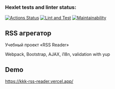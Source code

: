 ### Hexlet tests and linter status:
[![Actions Status](https://github.com/kakkoiirus/frontend-project-lvl3/workflows/hexlet-check/badge.svg)](https://github.com/kakkoiirus/frontend-project-lvl3/actions)
[![Lint and Test](https://github.com/kakkoiirus/frontend-project-lvl3/workflows/lint/badge.svg)](https://github.com/kakkoiirus/frontend-project-lvl3/actions)
[![Maintainability](https://api.codeclimate.com/v1/badges/2f4861a40210366a84e9/maintainability)](https://codeclimate.com/github/kakkoiirus/frontend-project-lvl3/maintainability)

## RSS агрегатор
Учебный проект «RSS Reader»

Webpack, Bootstrap, AJAX, i18n, validation with yup

## Demo
https://kkk-rss-reader.vercel.app/
